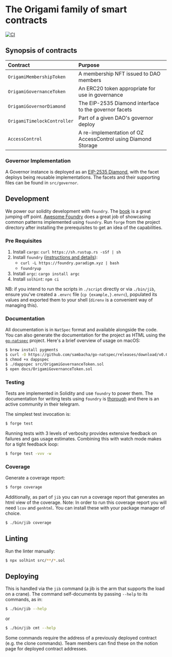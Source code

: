 # The Origami family of smart contracts

[![CI](https://github.com/JoinOrigami/crane/actions/workflows/ci.yml/badge.svg)](https://github.com/JoinOrigami/crane/actions/workflows/ci.yml)

## Synopsis of contracts

| Contract                    | Purpose                                                       |
| :---------------------------| :-------------------------------------------------------------|
| `OrigamiMembershipToken`    | A membership NFT issued to DAO members                        |
| `OrigamiGovernanceToken`    | An ERC20 token appropriate for use in governance              |
| `OrigamiGovernorDiamond`    | The EIP-2535 Diamond interface to the governor facets         |
| `OrigamiTimelockController` | Part of a given DAO's governor deploy                         |
| `AccessControl`             | A re-implementation of OZ AccessControl using Diamond Storage |

### Governor Implementation

A Governor instance is deployed as an [EIP-2535 Diamond](https://eips.ethereum.org/EIPS/eip-2535), with the facet deploys being reusable implementations. The facets and their supporting files can be found in `src/governor`.

## Development

We power our solidity development with `foundry`. The [book](https://book.getfoundry.sh) is a great jumping off point. [Awesome Foundry](https://github.com/crisgarner/awesome-foundry) does a great job of showcasing common patterns implemented using `foundry`. Run `forge` from the project directory after installing the prerequisites to get an idea of the capabilities.

### Pre Requisites

1. Install `cargo`: `curl https://sh.rustup.rs -sSf | sh`
2. Install `foundry` ([instructions and details](https://book.getfoundry.sh/getting-started/installation)):
   - `curl -L https://foundry.paradigm.xyz | bash`
   - `foundryup`
3. Install `argc`: `cargo install argc`
4. Install `solhint`: `npm ci`


NB: if you intend to run the scripts in `./script` directly or via `./bin/jib`, ensure you've created a `.envrc` file (`cp {example,}.envrc`), populated its values and exported them to your shell (`direnv` is a convenient way of managing this).

### Documentation

All documentation is in `NatSpec` format and available alongside the code. You can also generate the documentation for the project as HTML using the [`go-natspec`](https://github.com/sambacha/go-natspec) project. Here's a brief overview of usage on macOS:

```sh
$ brew install pygments
$ curl -O https://github.com/sambacha/go-natspec/releases/download/v0.0.1/dappspec
$ chmod +x dappspec
$ ./dappspec src/OrigamiGovernanceToken.sol
$ open docs/OrigamiGovernanceToken.sol
```

### Testing

Tests are implemented in Solidity and use `foundry` to power them. The documentation for writing tests using `foundry` is [thorough](https://book.getfoundry.sh/forge/tests) and there is an active community in their telegram.

The simplest test invocation is:

```sh
$ forge test
```

Running tests with 3 levels of verbosity provides extensive feedback on failures and gas usage estimates. Combining this with watch mode makes for a tight feedback loop:

```sh
$ forge test -vvv -w
```

### Coverage

Generate a coverage report: 

```sh
$ forge coverage
```
Additionally, as part of `jib` you can run a coverage report that generates an html view of the coverage. Note: In order to run this coverage report you will need `lcov` and `genhtml`. You can install these with your package manager of choice.

```sh
$ ./bin/jib coverage
```

## Linting

Run the linter manually:

```sh
$ npx solhint src/**/*.sol
```

## Deploying

This is handled via the `jib` command (a jib is the arm that supports the load on a crane). The command self-documents by passing `--help` to its commands, as in:

```sh
$ ./bin/jib --help
```

or

```sh
$ ./bin/jib cmt --help
```

Some commands require the address of a previously deployed contract (e.g. the clone commands). Team members can find these on the notion page for deployed contract addresses.
